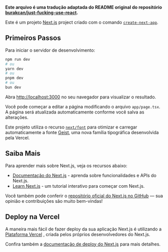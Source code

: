 **Este arquivo é uma tradução adaptada do README original do repositório [burakcan/just-fucking-use-react](https://github.com/burakcan/just-fucking-use-react).**

Este é um projeto [Next.js](https://nextjs.org) project criado com o comando [`create-next-app`](https://nextjs.org/docs/app/api-reference/cli/create-next-app).

## Primeiros Passos

Para iniciar o servidor de desenvolvimento:

```bash
npm run dev
# ou
yarn dev
# ou
pnpm dev
# ou
bun dev
```

Abra [http://localhost:3000](http://localhost:3000) no seu navegador para visualizar o resultado.

Você pode começar a editar a página modificando o arquivo `app/page.tsx`. A página será atualizada automaticamente conforme você salva as alterações.

Este projeto utiliza o recurso [`next/font`](https://nextjs.org/docs/app/building-your-application/optimizing/fonts) para otimizar e carregar automaticamente a fonte [Geist](https://vercel.com/font), uma nova família tipográfica desenvolvida pela Vercel.

## Saiba Mais

Para aprender mais sobre Next.js, veja os recursos abaixo:

- [Documentação do Next.js](https://nextjs.org/docs) - aprenda sobre funcionalidades e APIs do Next.js.
- [Learn Next.js](https://nextjs.org/learn) - um tutorial interativo para começar com Next.js.

Você também pode conferir o [repositório oficial do Next.js no GitHub](https://github.com/vercel/next.js) — sua opinião e contribuições são muito bem-vindas!

## Deploy na Vercel

A maneira mais fácil de fazer deploy da sua aplicação Next.js é utilizando a [Plataforma Vercel](https://vercel.com/new?utm_medium=default-template&filter=next.js&utm_source=create-next-app&utm_campaign=create-next-app-readme) , criada pelos próprios desenvolvedores do Next.js.

Confira também a [documentação de deploy do Next.js](https://nextjs.org/docs/app/building-your-application/deploying) para mais detalhes.
